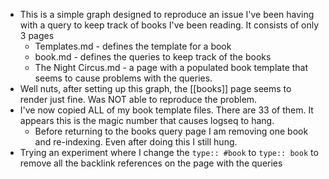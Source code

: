 - This is a simple graph designed to reproduce an issue I've been having with a query to keep track of books I've been reading.   It consists of only 3 pages
	- Templates.md - defines the template for a book
	- book.md - defines the queries to keep track of the books
	- The Night Circus.md - a page with a populated book template that seems to cause problems with the queries.
- Well nuts, after setting up this graph, the [[books]] page seems to render just fine.  Was NOT able to reproduce the problem.
- I've now copied ALL of my book template files.  There are 33 of them.   It appears this is the magic number that causes logseq to hang.
	- Before returning to the books query page I am removing one book and re-indexing.   Even after doing this I still hung.
- Trying an experiment where I change the `type:: #book` to `type:: book` to remove all the backlink references on the page with the queries